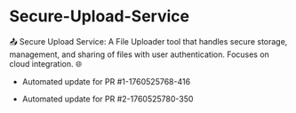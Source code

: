 # Secure-Upload-Service
📤 Secure Upload Service: A File Uploader tool that handles secure storage, management, and sharing of files with user authentication. Focuses on cloud integration. 🌐


- Automated update for PR #1-1760525768-416

- Automated update for PR #2-1760525780-350
